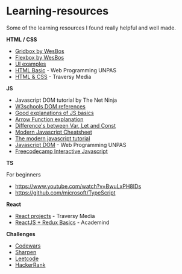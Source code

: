 # Learning-resources

Some of the learning resources I found really helpful and well made.

**HTML / CSS**

-   [Gridbox by WesBos](https://cssgrid.io/)
-   [Flexbox by WesBos](https://flexbox.io/)
-   [UI examples](https://codepen.io/nicolaspavlotsky/pen/ZJPXgy)
-   [HTML Basic](https://www.youtube.com/playlist?list=PLFIM0718LjIVuONHysfOK0ZtiqUWvrx4F) - Web Programming UNPAS
-   [HTML & CSS](https://www.youtube.com/watch?v=UB1O30fR-EE&list=PLillGF-RfqbZTASqIqdvm1R5mLrQq79CU) - Traversy Media

**JS**

-   Javascript DOM tutorial by The Net Ninja
-   [W3schools DOM references](https://www.w3schools.com/jsref/dom_obj_event.asp)
-   [Good explanations of JS basics](https://www.youtube.com/watch?v=oxoFVqetl1E)
-   [Arrow Function explanation](https://stackoverflow.com/a/24900924)
-   [Difference's between Var, Let and Const](https://dzone.com/articles/javascript-difference-between-var-let-and-const-ke)
-   [Modern Javascript Cheatsheet](https://github.com/mbeaudru/modern-js-cheatsheet)
-   [The modern javascript tutorial](https://javascript.info/)
-   [Javascript DOM](https://www.youtube.com/playlist?list=PLFIM0718LjIWB3YRoQbQh82ZewAGtE2-3) - Web Programming UNPAS
-   [Freecodecamp Interactive Javascript](https://www.freecodecamp.org/learn/javascript-algorithms-and-data-structures/basic-javascript/)

**TS**

   For beginners
-   https://www.youtube.com/watch?v=BwuLxPH8IDs
-   https://github.com/microsoft/TypeScript

  **React**
-   [React projects](https://www.youtube.com/watch?v=XuFDcZABiDQ&list=PLillGF-RfqbY3c2r0htQyVbDJJoBFE6Rb&ab_channel=TraversyMedia) - Traversy Media
-   [ReactJS + Redux Basics](https://www.youtube.com/watch?v=qrsle5quS7A&list=PL55RiY5tL51rrC3sh8qLiYHqUV3twEYU_) - Academind

**Challenges**

-   [Codewars](https://www.codewars.com/)
-   [Sharpen](https://sharpen.design/)
-   [Leetcode](https://www.leetcode.com)
-   [HackerRank](https://www.hackerrank.com/)
